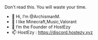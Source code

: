 Don't read this. You will waste your time.

- 👋 Hi, I’m @ArchismanM.
- 👀 I like Minecraft,Music,Valorant
- 🌱 I’m the Founder of HostEzy 
- 📫 HostEzy : https://discord.hostezy.xyz

